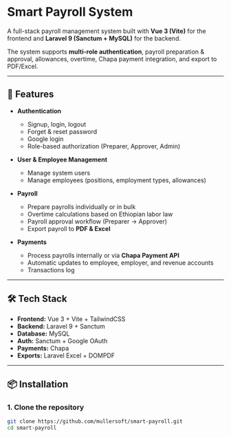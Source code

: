 # Smart Payroll System

A full-stack payroll management system built with **Vue 3 (Vite)** for the frontend and **Laravel 9 (Sanctum + MySQL)** for the backend.

The system supports **multi-role authentication**, payroll preparation & approval, allowances, overtime, Chapa payment integration, and export to PDF/Excel.

---

## 🚀 Features

- **Authentication**

  - Signup, login, logout
  - Forget & reset password
  - Google login
  - Role-based authorization (Preparer, Approver, Admin)

- **User & Employee Management**

  - Manage system users
  - Manage employees (positions, employment types, allowances)

- **Payroll**

  - Prepare payrolls individually or in bulk
  - Overtime calculations based on Ethiopian labor law
  - Payroll approval workflow (Preparer → Approver)
  - Export payroll to **PDF & Excel**

- **Payments**
  - Process payrolls internally or via **Chapa Payment API**
  - Automatic updates to employee, employer, and revenue accounts
  - Transactions log

---

## 🛠 Tech Stack

- **Frontend:** Vue 3 + Vite + TailwindCSS
- **Backend:** Laravel 9 + Sanctum
- **Database:** MySQL
- **Auth:** Sanctum + Google OAuth
- **Payments:** Chapa
- **Exports:** Laravel Excel + DOMPDF

---

## 📦 Installation

### 1. Clone the repository

```bash
git clone https://github.com/mullersoft/smart-payroll.git
cd smart-payroll
```
